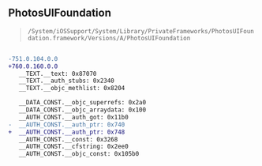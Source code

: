 ## PhotosUIFoundation

> `/System/iOSSupport/System/Library/PrivateFrameworks/PhotosUIFoundation.framework/Versions/A/PhotosUIFoundation`

```diff

-751.0.104.0.0
+760.0.160.0.0
   __TEXT.__text: 0x87070
   __TEXT.__auth_stubs: 0x2340
   __TEXT.__objc_methlist: 0x8204

   __DATA_CONST.__objc_superrefs: 0x2a0
   __DATA_CONST.__objc_arraydata: 0x100
   __AUTH_CONST.__auth_got: 0x11b0
-  __AUTH_CONST.__auth_ptr: 0x740
+  __AUTH_CONST.__auth_ptr: 0x748
   __AUTH_CONST.__const: 0x3268
   __AUTH_CONST.__cfstring: 0x2ee0
   __AUTH_CONST.__objc_const: 0x105b0

```

